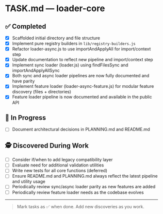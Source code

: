 # TASK.md — loader-core

## ✅ Completed
- [x] Scaffolded initial directory and file structure
- [x] Implement pure registry builders in `lib/registry-builders.js`
- [x] Refactor loader-async.js to use importAndApplyAll for import/context step
- [x] Update documentation to reflect new pipeline and import/context step
- [x] Implement sync loader (loader.js) using findFilesSync and importAndApplyAllSync
- [x] Both sync and async loader pipelines are now fully documented and have parity
- [x] Implement feature loader (loader-async-feature.js) for modular feature discovery (files + directories)
- [x] Feature loader pipeline is now documented and available in the public API

## 🚧 In Progress
- [ ] Document architectural decisions in PLANNING.md and README.md

## 🕵️ Discovered During Work
- [ ] Consider if/when to add legacy compatibility layer
- [ ] Evaluate need for additional validation utilities
- [ ] Write new tests for all core functions (deferred)
- [ ] Ensure README.md and PLANNING.md always reflect the latest pipeline and utility usage
- [ ] Periodically review sync/async loader parity as new features are added
- [ ] Periodically review feature loader needs as the codebase evolves

---

> Mark tasks as ✅ when done. Add new discoveries as you work.
